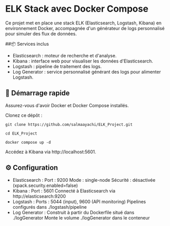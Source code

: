 # ELK Stack avec Docker Compose
Ce projet met en place une stack ELK (Elasticsearch, Logstash, Kibana) en environnement Docker, accompagnée d'un générateur de logs personnalisé pour simuler des flux de données.

##📦 Services inclus
- Elasticsearch : moteur de recherche et d'analyse.
- Kibana : interface web pour visualiser les données d'Elasticsearch.
- Logstash : pipeline de traitement des logs.
- Log Generator : service personnalisé générant des logs pour alimenter Logstash.​


## 🚀 Démarrage rapide
Assurez-vous d'avoir Docker et Docker Compose installés.​

Clonez ce dépôt :​
```
git clone https://github.com/salmaayachi/ELK_Project.git
```
```
cd ELK_Project
```
```
docker compose up -d
```
Accédez à Kibana via http://localhost:5601.​

## ⚙️ Configuration
- Elasticsearch :
Port : 9200
Mode : single-node
Sécurité : désactivée (xpack.security.enabled=false)​
- Kibana :
Port : 5601
Connecté à Elasticsearch via http://elasticsearch:9200​
- Logstash :
Ports : 5044 (input), 9600 (API monitoring)
Pipelines configurés dans ./logstash/pipeline​
- Log Generator :
Construit à partir du Dockerfile situé dans ./logGenerator
Monte le volume ./logGenerator dans le conteneur​



